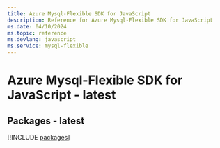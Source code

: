 ```yaml
---
title: Azure Mysql-Flexible SDK for JavaScript
description: Reference for Azure Mysql-Flexible SDK for JavaScript
ms.date: 04/10/2024
ms.topic: reference
ms.devlang: javascript
ms.service: mysql-flexible
---
```

# Azure Mysql-Flexible SDK for JavaScript - latest
## Packages - latest
[!INCLUDE [packages](mysql-flexible-index.md)]